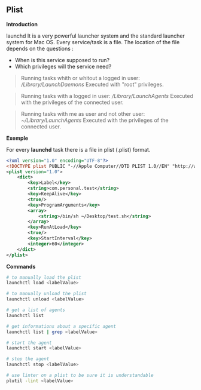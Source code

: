 Plist
---

**Introduction**

launchd It is a very powerful launcher system and the standard launcher system for Mac OS.
Every service/task is a file. The location of the file depends on the questions :
- When is this service supposed to run?
- Which privileges will the service need?

> Running tasks whith or whitout a logged in user: */Library/LaunchDaemons*
> Executed with "root" privileges.

> Running tasks with a logged in user:  */Library/LaunchAgents*
> Executed with the privileges of the connected user.

> Running tasks with me as user and not other user: *~/Library/LaunchAgents*
> Executed with the privileges of the connected user.

**Exemple**

For every **launchd** task there is a file in plist (.plist) format.

```xml
<?xml version="1.0" encoding="UTF-8"?>
<!DOCTYPE plist PUBLIC "-//Apple Computer//DTD PLIST 1.0//EN" "http://www.apple.com/DTDs/PropertyList-1.0.dtd">
<plist version="1.0">
    <dict>
        <key>Label</key>
        <string>com.personal.test</string>
        <key>KeepAlive</key>
        <true/>
        <key>ProgramArguments</key>
        <array>
            <string>/bin/sh ~/Desktop/test.sh</string>
        </array>
        <key>RunAtLoad</key>
        <true/>
        <key>StartInterval</key>
        <integer>60</integer>
    </dict>
</plist>
```

**Commands**

```sh
# to manually load the plist
launchctl load <labelValue>

# to manually unload the plist
launchctl unload <labelValue>

# get a list of agents
launchctl list

# get informations about a specific agent
launchctl list | grep <labelValue>

# start the agent
launchctl start <labelValue>

# stop the agent
launchctl stop <labelValue>

# use linter on a plist to be sure it is understandable
plutil -lint <labelValue>
```
